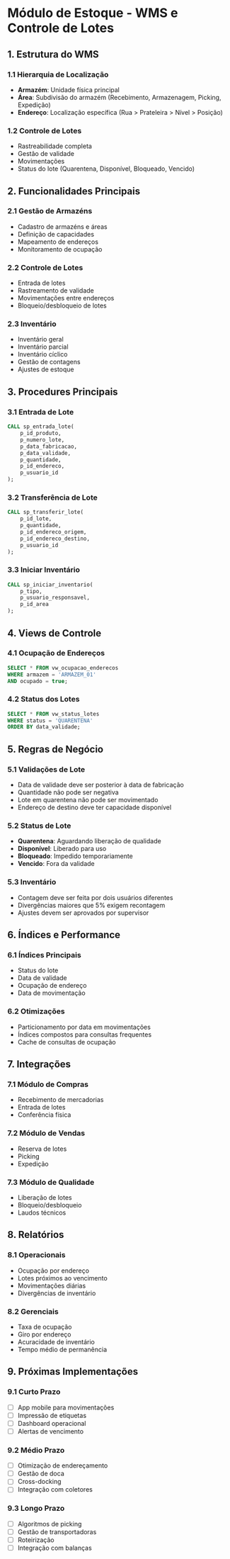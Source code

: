 # Módulo de Estoque - WMS e Controle de Lotes

## 1. Estrutura do WMS

### 1.1 Hierarquia de Localização
- **Armazém**: Unidade física principal
- **Área**: Subdivisão do armazém (Recebimento, Armazenagem, Picking, Expedição)
- **Endereço**: Localização específica (Rua > Prateleira > Nível > Posição)

### 1.2 Controle de Lotes
- Rastreabilidade completa
- Gestão de validade
- Movimentações
- Status do lote (Quarentena, Disponível, Bloqueado, Vencido)

## 2. Funcionalidades Principais

### 2.1 Gestão de Armazéns
- Cadastro de armazéns e áreas
- Definição de capacidades
- Mapeamento de endereços
- Monitoramento de ocupação

### 2.2 Controle de Lotes
- Entrada de lotes
- Rastreamento de validade
- Movimentações entre endereços
- Bloqueio/desbloqueio de lotes

### 2.3 Inventário
- Inventário geral
- Inventário parcial
- Inventário cíclico
- Gestão de contagens
- Ajustes de estoque

## 3. Procedures Principais

### 3.1 Entrada de Lote
```sql
CALL sp_entrada_lote(
    p_id_produto,
    p_numero_lote,
    p_data_fabricacao,
    p_data_validade,
    p_quantidade,
    p_id_endereco,
    p_usuario_id
);
```

### 3.2 Transferência de Lote
```sql
CALL sp_transferir_lote(
    p_id_lote,
    p_quantidade,
    p_id_endereco_origem,
    p_id_endereco_destino,
    p_usuario_id
);
```

### 3.3 Iniciar Inventário
```sql
CALL sp_iniciar_inventario(
    p_tipo,
    p_usuario_responsavel,
    p_id_area
);
```

## 4. Views de Controle

### 4.1 Ocupação de Endereços
```sql
SELECT * FROM vw_ocupacao_enderecos
WHERE armazem = 'ARMAZEM_01'
AND ocupado = true;
```

### 4.2 Status dos Lotes
```sql
SELECT * FROM vw_status_lotes
WHERE status = 'QUARENTENA'
ORDER BY data_validade;
```

## 5. Regras de Negócio

### 5.1 Validações de Lote
- Data de validade deve ser posterior à data de fabricação
- Quantidade não pode ser negativa
- Lote em quarentena não pode ser movimentado
- Endereço de destino deve ter capacidade disponível

### 5.2 Status de Lote
- **Quarentena**: Aguardando liberação de qualidade
- **Disponível**: Liberado para uso
- **Bloqueado**: Impedido temporariamente
- **Vencido**: Fora da validade

### 5.3 Inventário
- Contagem deve ser feita por dois usuários diferentes
- Divergências maiores que 5% exigem recontagem
- Ajustes devem ser aprovados por supervisor

## 6. Índices e Performance

### 6.1 Índices Principais
- Status do lote
- Data de validade
- Ocupação de endereço
- Data de movimentação

### 6.2 Otimizações
- Particionamento por data em movimentações
- Índices compostos para consultas frequentes
- Cache de consultas de ocupação

## 7. Integrações

### 7.1 Módulo de Compras
- Recebimento de mercadorias
- Entrada de lotes
- Conferência física

### 7.2 Módulo de Vendas
- Reserva de lotes
- Picking
- Expedição

### 7.3 Módulo de Qualidade
- Liberação de lotes
- Bloqueio/desbloqueio
- Laudos técnicos

## 8. Relatórios

### 8.1 Operacionais
- Ocupação por endereço
- Lotes próximos ao vencimento
- Movimentações diárias
- Divergências de inventário

### 8.2 Gerenciais
- Taxa de ocupação
- Giro por endereço
- Acuracidade de inventário
- Tempo médio de permanência

## 9. Próximas Implementações

### 9.1 Curto Prazo
- [ ] App mobile para movimentações
- [ ] Impressão de etiquetas
- [ ] Dashboard operacional
- [ ] Alertas de vencimento

### 9.2 Médio Prazo
- [ ] Otimização de endereçamento
- [ ] Gestão de doca
- [ ] Cross-docking
- [ ] Integração com coletores

### 9.3 Longo Prazo
- [ ] Algoritmos de picking
- [ ] Gestão de transportadoras
- [ ] Roteirização
- [ ] Integração com balanças
